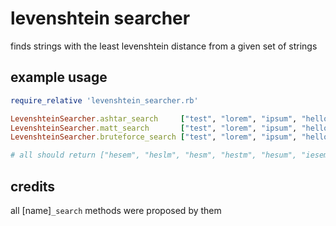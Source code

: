 # levenshtein searcher

finds strings with the least levenshtein distance from a given set of strings

## example usage

```rb
require_relative 'levenshtein_searcher.rb'

LevenshteinSearcher.ashtar_search     ["test", "lorem", "ipsum", "hello"]
LevenshteinSearcher.matt_search       ["test", "lorem", "ipsum", "hello"]
LevenshteinSearcher.bruteforce_search ["test", "lorem", "ipsum", "hello"] # note: much much slower

# all should return ["hesem", "heslm", "hesm", "hestm", "hesum", "iesem", "ieslm", "iesm", "iestm", "iesum", "lesem", "leslm", "lesm", "lestm", "lesum", "oesm", "resm", "tesem", "teslm", "tesm", "testm", "tesum"]
```

## credits

all [name]`_search` methods were proposed by them
